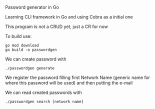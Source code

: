 Password generator in Go

Learning CLI framework in Go and using Cobra as a initial one

This program is not a CRUD yet, just a CR for now

To build use:
```
go mod download
go build -o passwordgen
```

We can create password with 
```
./passwordgen generate
```
We register the password filling first Network Name (generic name for where this password will be used) and then putting the e-mail

We can read created passwords with
```
./passwordgen search [network name]
```
